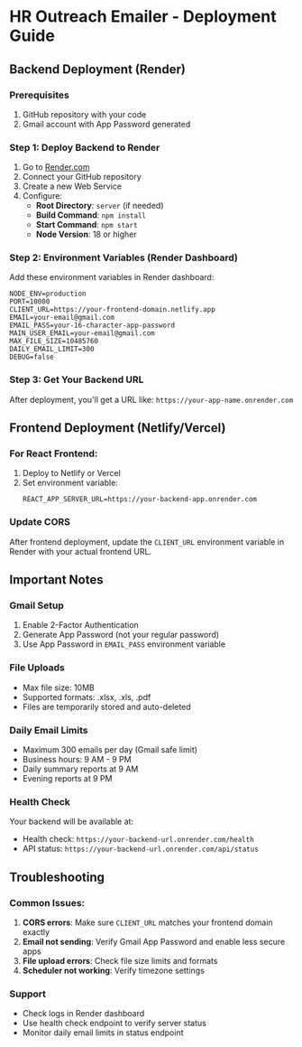 # HR Outreach Emailer - Deployment Guide

## Backend Deployment (Render)

### Prerequisites
1. GitHub repository with your code
2. Gmail account with App Password generated

### Step 1: Deploy Backend to Render
1. Go to [Render.com](https://render.com)
2. Connect your GitHub repository
3. Create a new Web Service
4. Configure:
   - **Root Directory**: `server` (if needed)
   - **Build Command**: `npm install`
   - **Start Command**: `npm start`
   - **Node Version**: 18 or higher

### Step 2: Environment Variables (Render Dashboard)
Add these environment variables in Render dashboard:

```
NODE_ENV=production
PORT=10000
CLIENT_URL=https://your-frontend-domain.netlify.app
EMAIL=your-email@gmail.com
EMAIL_PASS=your-16-character-app-password
MAIN_USER_EMAIL=your-email@gmail.com
MAX_FILE_SIZE=10485760
DAILY_EMAIL_LIMIT=300
DEBUG=false
```

### Step 3: Get Your Backend URL
After deployment, you'll get a URL like:
`https://your-app-name.onrender.com`

## Frontend Deployment (Netlify/Vercel)

### For React Frontend:
1. Deploy to Netlify or Vercel
2. Set environment variable:
   ```
   REACT_APP_SERVER_URL=https://your-backend-app.onrender.com
   ```

### Update CORS
After frontend deployment, update the `CLIENT_URL` environment variable in Render with your actual frontend URL.

## Important Notes

### Gmail Setup
1. Enable 2-Factor Authentication
2. Generate App Password (not your regular password)
3. Use App Password in `EMAIL_PASS` environment variable

### File Uploads
- Max file size: 10MB
- Supported formats: .xlsx, .xls, .pdf
- Files are temporarily stored and auto-deleted

### Daily Email Limits
- Maximum 300 emails per day (Gmail safe limit)
- Business hours: 9 AM - 9 PM
- Daily summary reports at 9 AM
- Evening reports at 9 PM

### Health Check
Your backend will be available at:
- Health check: `https://your-backend-url.onrender.com/health`
- API status: `https://your-backend-url.onrender.com/api/status`

## Troubleshooting

### Common Issues:
1. **CORS errors**: Make sure `CLIENT_URL` matches your frontend domain exactly
2. **Email not sending**: Verify Gmail App Password and enable less secure apps
3. **File upload errors**: Check file size limits and formats
4. **Scheduler not working**: Verify timezone settings

### Support
- Check logs in Render dashboard
- Use health check endpoint to verify server status
- Monitor daily email limits in status endpoint

